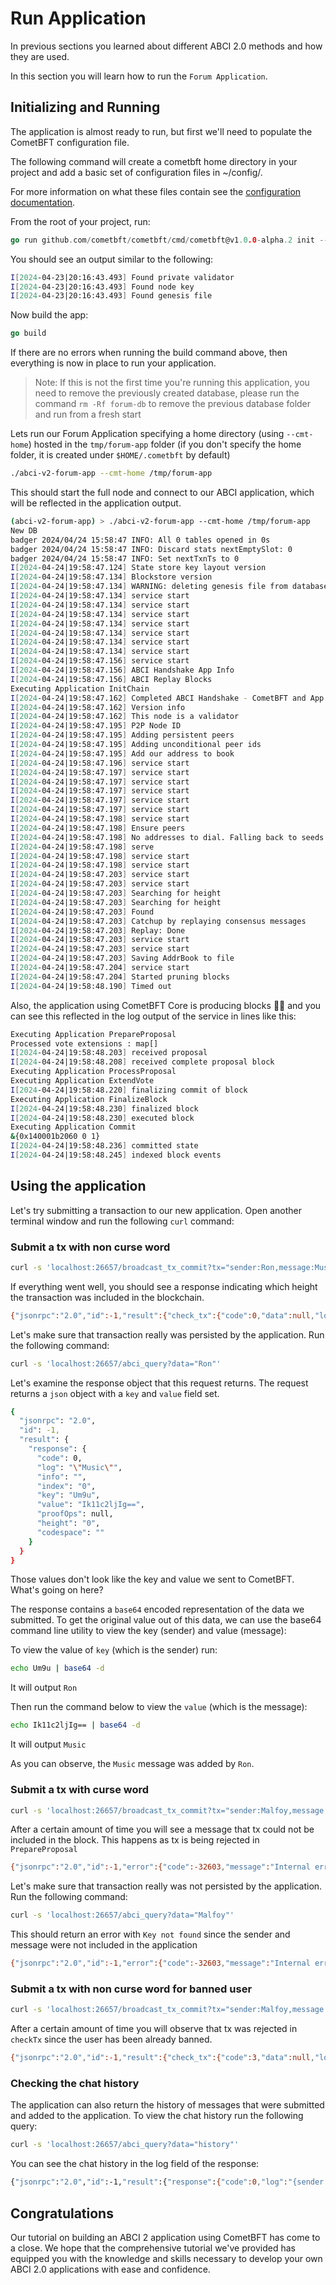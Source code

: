 # Run Application

In previous sections you learned about different  ABCI 2.0 methods and how they are used.

In this section you will learn how to run the `Forum Application`.

## Initializing and Running

The application is almost ready to run, but first we'll need to populate the CometBFT configuration file.

The following command will create a cometbft home directory in your project and add a basic set of configuration
files in ~/config/.

For more information on what these files contain see the [configuration documentation](https://docs.cometbft.com/v1.0/references/config/).

From the root of your project, run:

```go
go run github.com/cometbft/cometbft/cmd/cometbft@v1.0.0-alpha.2 init --home /tmp/forum-app
```

You should see an output similar to the following:

```bash
I[2024-04-23|20:16:43.493] Found private validator                      module=main keyFile=/tmp/forum-app/config/priv_validator_key.json stateFile=/tmp/forum-app/data/priv_validator_state.json
I[2024-04-23|20:16:43.493] Found node key                               module=main path=/tmp/forum-app/config/node_key.json
I[2024-04-23|20:16:43.493] Found genesis file                           module=main path=/tmp/forum-app/config/genesis.json
```

Now build the app:

```go
go build
```

If there are no errors when running the build command above, then everything is now in place to run your application.

> Note: If this is not the first time you're running this application, you need to remove the previously created database, please run
> the command `rm -Rf forum-db` to remove the previous database folder and run from a fresh start

Lets run our Forum Application specifying a home directory (using `--cmt-home`) hosted in the `tmp/forum-app` folder
(if you don't specify the home folder, it is created under `$HOME/.cometbft` by default)

```bash
./abci-v2-forum-app --cmt-home /tmp/forum-app
```

This should start the full node and connect to our ABCI application, which will be reflected in the application output.

```bash
(abci-v2-forum-app) > ./abci-v2-forum-app --cmt-home /tmp/forum-app
New DB
badger 2024/04/24 15:58:47 INFO: All 0 tables opened in 0s
badger 2024/04/24 15:58:47 INFO: Discard stats nextEmptySlot: 0
badger 2024/04/24 15:58:47 INFO: Set nextTxnTs to 0
I[2024-04-24|19:58:47.124] State store key layout version               version=vv1
I[2024-04-24|19:58:47.134] Blockstore version                           version=v1
I[2024-04-24|19:58:47.134] WARNING: deleting genesis file from database if present, the database stores a hash of the original genesis file now
I[2024-04-24|19:58:47.134] service start                                module=proxy msg="Starting multiAppConn service" impl=multiAppConn
I[2024-04-24|19:58:47.134] service start                                module=abci-client connection=query msg="Starting localClient service" impl=localClient
I[2024-04-24|19:58:47.134] service start                                module=abci-client connection=snapshot msg="Starting localClient service" impl=localClient
I[2024-04-24|19:58:47.134] service start                                module=abci-client connection=mempool msg="Starting localClient service" impl=localClient
I[2024-04-24|19:58:47.134] service start                                module=abci-client connection=consensus msg="Starting localClient service" impl=localClient
I[2024-04-24|19:58:47.134] service start                                module=events msg="Starting EventBus service" impl=EventBus
I[2024-04-24|19:58:47.134] service start                                module=pubsub msg="Starting PubSub service" impl=PubSub
I[2024-04-24|19:58:47.156] service start                                module=txindex msg="Starting IndexerService service" impl=IndexerService
I[2024-04-24|19:58:47.156] ABCI Handshake App Info                      module=consensus height=0 hash=0000000000000000 software-version=2.0.0 protocol-version=1
I[2024-04-24|19:58:47.156] ABCI Replay Blocks                           module=consensus appHeight=0 storeHeight=0 stateHeight=0
Executing Application InitChain
I[2024-04-24|19:58:47.162] Completed ABCI Handshake - CometBFT and App are synced module=consensus appHeight=0 appHash=0000000000000000
I[2024-04-24|19:58:47.162] Version info                                 tendermint_version=1.0.0-alpha.2 abci=2.0.0 block=11 p2p=9 commit_hash=
I[2024-04-24|19:58:47.162] This node is a validator                     module=consensus addr=403CCDBF830BE3D8E4B7B220F0F3BF23EF8EF136 pubKey=PubKeyEd25519{829B41C0610FEC8146D35C19871A55B799DD5770B410810841E2CCE4D7F9DBAE}
I[2024-04-24|19:58:47.195] P2P Node ID                                  module=p2p ID=2fa4a542b6c39fda8ba3ff21408d4a9923f0af7b file=/tmp/forum-app/config/node_key.json
I[2024-04-24|19:58:47.195] Adding persistent peers                      module=p2p addrs=[]
I[2024-04-24|19:58:47.195] Adding unconditional peer ids                module=p2p ids=[]
I[2024-04-24|19:58:47.195] Add our address to book                      module=p2p book=/tmp/forum-app/config/addrbook.json addr=2fa4a542b6c39fda8ba3ff21408d4a9923f0af7b@0.0.0.0:26656
I[2024-04-24|19:58:47.196] service start                                msg="Starting Node service" impl=Node
I[2024-04-24|19:58:47.197] service start                                module=p2p msg="Starting P2P Switch service" impl="P2P Switch"
I[2024-04-24|19:58:47.197] service start                                module=pex msg="Starting PEX service" impl=PEX
I[2024-04-24|19:58:47.197] service start                                module=p2p book=/tmp/forum-app/config/addrbook.json msg="Starting AddrBook service" impl=AddrBook
I[2024-04-24|19:58:47.197] service start                                module=mempool msg="Starting Mempool service" impl=Mempool
I[2024-04-24|19:58:47.197] service start                                module=blocksync msg="Starting Reactor service" impl=Reactor
I[2024-04-24|19:58:47.198] service start                                module=consensus msg="Starting Consensus service" impl=ConsensusReactor
I[2024-04-24|19:58:47.198] Ensure peers                                 module=pex numOutPeers=0 numInPeers=0 numDialing=0 numToDial=10
I[2024-04-24|19:58:47.198] No addresses to dial. Falling back to seeds  module=pex
I[2024-04-24|19:58:47.198] serve                                        module=rpc-server msg="Starting RPC HTTP server on 127.0.0.1:26657"
I[2024-04-24|19:58:47.198] service start                                module=consensus msg="Starting State service" impl=ConsensusState
I[2024-04-24|19:58:47.198] service start                                module=consensus wal=/tmp/forum-app/data/cs.wal/wal msg="Starting baseWAL service" impl=baseWAL
I[2024-04-24|19:58:47.203] service start                                module=consensus wal=/tmp/forum-app/data/cs.wal/wal msg="Starting Group service" impl=Group
I[2024-04-24|19:58:47.203] service start                                module=consensus msg="Starting TimeoutTicker service" impl=TimeoutTicker
I[2024-04-24|19:58:47.203] Searching for height                         module=consensus wal=/tmp/forum-app/data/cs.wal/wal height=1 min=0 max=0
I[2024-04-24|19:58:47.203] Searching for height                         module=consensus wal=/tmp/forum-app/data/cs.wal/wal height=0 min=0 max=0
I[2024-04-24|19:58:47.203] Found                                        module=consensus wal=/tmp/forum-app/data/cs.wal/wal height=0 index=0
I[2024-04-24|19:58:47.203] Catchup by replaying consensus messages      module=consensus height=1
I[2024-04-24|19:58:47.203] Replay: Done                                 module=consensus
I[2024-04-24|19:58:47.203] service start                                module=evidence msg="Starting Evidence service" impl=Evidence
I[2024-04-24|19:58:47.203] service start                                module=statesync msg="Starting StateSync service" impl=StateSync
I[2024-04-24|19:58:47.203] Saving AddrBook to file                      module=p2p book=/tmp/forum-app/config/addrbook.json size=0
I[2024-04-24|19:58:47.204] service start                                module=state msg="Starting Pruner service" impl=Pruner
I[2024-04-24|19:58:47.204] Started pruning blocks                       module=state interval=10s
I[2024-04-24|19:58:48.190] Timed out                                    module=consensus dur=986.828ms height=1 round=0 step=RoundStepNewHeight
```

Also, the application using CometBFT Core is producing blocks 🎉🎉 and you can see this reflected in the log output of the service in lines like this:

```bash
Executing Application PrepareProposal
Processed vote extensions : map[]
I[2024-04-24|19:58:48.203] received proposal                            module=consensus proposal="Proposal{1/0 (C103D56B6F2797504889B3CD9A00B27D4D2853217A2A8693E3FE2D3809CFABFF:1:BEE132990D8D, -1) A53B3F26A4F4 @ 2024-04-24T19:49:43.729164Z}" proposer=403CCDBF830BE3D8E4B7B220F0F3BF23EF8EF136
I[2024-04-24|19:58:48.208] received complete proposal block             module=consensus height=1 hash=C103D56B6F2797504889B3CD9A00B27D4D2853217A2A8693E3FE2D3809CFABFF
Executing Application ProcessProposal
Executing Application ExtendVote
I[2024-04-24|19:58:48.220] finalizing commit of block                   module=consensus height=1 hash=C103D56B6F2797504889B3CD9A00B27D4D2853217A2A8693E3FE2D3809CFABFF root=0000000000000000 num_txs=0
Executing Application FinalizeBlock
I[2024-04-24|19:58:48.230] finalized block                              module=state height=1 num_txs_res=0 num_val_updates=0 block_app_hash=0000000000000000
I[2024-04-24|19:58:48.230] executed block                               module=state height=1 app_hash=0000000000000000
Executing Application Commit
&{0x140001b2060 0 1}
I[2024-04-24|19:58:48.236] committed state                              module=state height=1 block_app_hash=0000000000000000
I[2024-04-24|19:58:48.245] indexed block events                         module=txindex height=1
```

## Using the application

Let's try submitting a transaction to our new application. Open another terminal window and run the following `curl` command:

### Submit a tx with non curse word

```bash
curl -s 'localhost:26657/broadcast_tx_commit?tx="sender:Ron,message:Music"'
```

If everything went well, you should see a response indicating which height the transaction was included in the blockchain.

```bash
{"jsonrpc":"2.0","id":-1,"result":{"check_tx":{"code":0,"data":null,"log":"","info":"","gas_wanted":"0","gas_used":"0","events":[],"codespace":""},"tx_result":{"code":0,"data":null,"log":"","info":"","gas_wanted":"0","gas_used":"0","events":[],"codespace":""},"hash":"DD0DD9613C83E5CCDE31342DC49CEF1DD6423271B090BC6A73E800FD163E7ADD","height":"25"}}%
```

Let's make sure that transaction really was persisted by the application. Run the following command:

```bash
curl -s 'localhost:26657/abci_query?data="Ron"'
```

Let's examine the response object that this request returns. The request returns a `json` object with a `key` and `value` field set.

```bash
{
  "jsonrpc": "2.0",
  "id": -1,
  "result": {
    "response": {
      "code": 0,
      "log": "\"Music\"",
      "info": "",
      "index": "0",
      "key": "Um9u",
      "value": "Ik11c2ljIg==",
      "proofOps": null,
      "height": "0",
      "codespace": ""
    }
  }
}
```

Those values don't look like the key and value we sent to CometBFT. What's going on here?

The response contains a `base64` encoded representation of the data we submitted. To get the original value out of
this data, we can use the base64 command line utility to view the key (sender) and value (message):

To view the value of `key` (which is the sender) run:

```bash
echo Um9u | base64 -d
```

It will output `Ron`

Then run the command below to view the `value` (which is the message):

```bash
echo Ik11c2ljIg== | base64 -d
```

It will output `Music`

As you can observe, the `Music` message was added by `Ron`.

### Submit a tx with curse word

```bash
curl -s 'localhost:26657/broadcast_tx_commit?tx="sender:Malfoy,message:muggle"'
```

After a certain amount of time you will see a message that tx could not be included in the block. This happens as tx is being rejected in `PrepareProposal`

```bash
{"jsonrpc":"2.0","id":-1,"error":{"code":-32603,"message":"Internal error","data":"timed out waiting for tx to be included in a block"}}
```

Let's make sure that transaction really was not persisted by the application. Run the following command:

```bash
curl -s 'localhost:26657/abci_query?data="Malfoy"'
```

This should return an error with `Key not found` since the sender and message were not included in the application

```bash
{"jsonrpc":"2.0","id":-1,"error":{"code":-32603,"message":"Internal error","data":"Key not found"}}
```

### Submit a tx with non curse word for banned user

```bash
curl -s 'localhost:26657/broadcast_tx_commit?tx="sender:Malfoy,message:heroic"'
```

After a certain amount of time you will observe that tx was rejected in `checkTx` since the user has been already banned.

```bash
{"jsonrpc":"2.0","id":-1,"result":{"check_tx":{"code":3,"data":null,"log":"User is banned","info":"","gas_wanted":"0","gas_used":"0","events":[],"codespace":""},"tx_result":{"code":0,"data":null,"log":"","info":"","gas_wanted":"0","gas_used":"0","events":[],"codespace":""},"hash":"9B110D7648000037B8385562B15810C70E1957AF2F65790B3617CB84C9398536","height":"0"}}%
```

### Checking the chat history

The application can also return the history of messages that were submitted and added to the application. To view the chat
history run the following query:

```bash
curl -s 'localhost:26657/abci_query?data="history"'
```

You can see the chat history in the log field of the response:

```bash
{"jsonrpc":"2.0","id":-1,"result":{"response":{"code":0,"log":"{sender:Ron,message:Music}","info":"","index":"0","key":"aGlzdG9yeQ==","value":"e3NlbmRlcjpSb24sbWVzc2FnZTpNdXNpY30=","proofOps":null,"height":"0","codespace":""}}}%
```

## Congratulations

Our tutorial on building an ABCI 2 application using CometBFT has come to a close. We hope that the comprehensive tutorial
we've provided has equipped you with the knowledge and skills necessary to develop your own ABCI 2.0 applications with ease and confidence.
